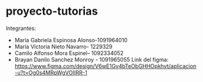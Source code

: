 # proyecto-tutorias
Integrantes:
+ María Gabriela Espinosa Alonso-1091964010
+ María Victoria Nieto Navarro- 1229329
+ Camilo Alfonso Mora Espinel– 1092334052
+ Brayan Danilo Sanchez Monroy - 1091965055
Link del figma: https://www.figma.com/design/V6wE1Gv4bTeObGHHOpkhvt/aplicacion-u?t=Og0s4MRpWgVOIIRR-1
